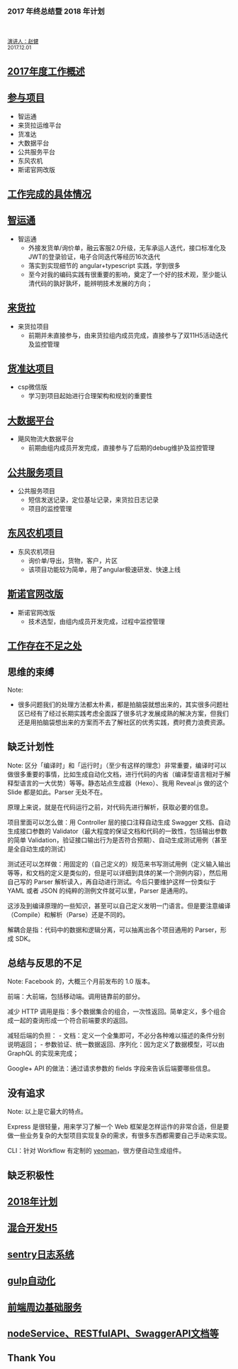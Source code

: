 ### 2017 年终总结暨 2018 年计划
<!-- ####  -->
<br />
<p>
  <small><a target="_blank" href="#">演讲人：赵健</a></small><br />
	<small>2017.12.01</small>
</p>



## [2017年度工作概述]()


## [参与项目]()


- 智运通
- 来货拉运维平台
- 货准达
- 大数据平台
- 公共服务平台
- 东风农机
- 斯诺官网改版



## [工作完成的具体情况]()


## [智运通]()

- 智运通 <!-- .element: class="fragment" data-fragment-index="1" -->
	- 外接发货单/询价单，融云客服2.0升级，无车承运人迭代，接口标准化及JWT的登录验证，电子合同迭代等经历16次迭代
	- 落实到实现细节的 angular+typescript 实践，学到很多
	- 至今对我的编码实践有很重要的影响，奠定了一个好的技术观，至少能认清代码的孰好孰坏，能辨明技术发展的方向；


## [来货拉]()

- 来货拉项目 <!-- .element: class="fragment" data-fragment-index="2" -->
	- 前期并未直接参与，由来货拉组内成员完成，直接参与了双11H5活动迭代及监控管理


## [货准达项目]()

- csp微信版 <!-- .element: class="fragment" data-fragment-index="3" -->
	- 学习到项目起始进行合理架构和规划的重要性


## [大数据平台]()

- 飓风物流大数据平台 <!-- .element: class="fragment" data-fragment-index="3" -->
	- 前期由组内成员开发完成，直接参与了后期的debug维护及监控管理


## [公共服务项目]()

- 公共服务项目 <!-- .element: class="fragment" data-fragment-index="3" -->
	- 短信发送记录，定位基址记录，来货拉日志记录
	- 项目的监控管理


## [东风农机项目]()

- 东风农机项目 <!-- .element: class="fragment" data-fragment-index="2" -->
	- 询价单/导出，货物，客户，片区
	- 该项目功能较为简单，用了angular极速研发、快速上线


## [斯诺官网改版]()

- 斯诺官网改版 <!-- .element: class="fragment" data-fragment-index="3" -->
	- 技术选型，由组内成员开发完成，过程中监控管理



## [工作存在不足之处]()


## 思维的束缚

Note:
- 很多问题我们的处理方法都太朴素，都是拍脑袋就想出来的，其实很多问题社区已经有了经过长期实践考虑全面踩了很多坑才发展成熟的解决方案，但我们还是用拍脑袋想出来的方案而不去了解社区的优秀实践，费时费力浪费资源。 


## 缺乏计划性

Note:
区分「编译时」和「运行时」（至少有这样的理念）非常重要，编译时可以做很多重要的事情，比如生成自动化文档，进行代码的内省（编译型语言相对于解释型语言的一大优势）等等。静态站点生成器（Hexo）、我用 Reveal.js 做的这个 Slide 都是如此。Parser 无处不在。

原理上来说，就是在代码运行之前，对代码先进行解析，获取必要的信息。

项目里面可以怎么做：用 Controller 层的接口注释自动生成 Swagger 文档、自动生成接口参数的 Validator（最大程度的保证文档和代码的一致性，包括输出参数的简单 Validation，验证接口输出行为是否符合预期）、自动生成测试用例（甚至是全自动生成的测试）

测试还可以怎样做：用固定的（自己定义的）规范来书写测试用例（定义输入输出等等，和文档的定义是类似的，但是可以详细到具体的某一个测例内容），然后用自己写的 Parser 解析读入，再自动进行测试。今后只要维护这样一份类似于 YAML 或者 JSON 的纯粹的测例文件就可以里，Parser 是通用的。

这涉及到编译原理的一些知识，甚至可以自己定义发明一门语言。但是要注意编译（Compile）和解析（Parse）还是不同的。

解耦合是指：代码中的数据和逻辑分离，可以抽离出各个项目通用的 Parser，形成 SDK。


## 总结与反思的不足

Note:
Facebook 的，大概三个月前发布的 1.0 版本。

前端：大前端，包括移动端。调用链靠前的部分。

减少 HTTP 调用是指：多个数据集合的组合，一次性返回。简单定义，多个组合成一起的查询形成一个符合前端要求的返回。

减轻后端的负担：
	- 文档：定义一个全集即可，不必分各种难以描述的条件分别说明返回；
	- 参数验证、统一数据返回、序列化：因为定义了数据模型，可以由 GraphQL 的实现来完成；

Google+ API 的做法：通过请求参数的 fields 字段来告诉后端要哪些信息。


## 没有追求

Note:
以上是它最大的特点。

Express 是很轻量，用来学习了解一个 Web 框架是怎样运作的非常合适，但是要做一些业务复杂的大型项目实现复杂的需求，有很多东西都需要自己手动来实现。

CLI：针对 Workflow 有定制的 [yeoman](http://yeoman.io/)，很方便自动生成组件。


## 缺乏积极性



## [2018年计划]()


## [混合开发H5]()


## [sentry日志系统]()


## [gulp自动化]()


## [前端周边基础服务]()


## [nodeService、RESTfulAPI、SwaggerAPI文档等]()


###


## Thank You
